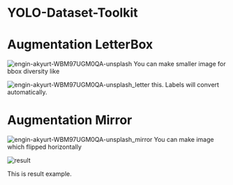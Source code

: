 # YOLO-Dataset-Toolkit


# Augmentation LetterBox

![engin-akyurt-WBM97UGM0QA-unsplash](https://user-images.githubusercontent.com/97486738/199420666-035a9ebf-f1f9-4b2e-b766-fd17b56b6322.jpg)
You can make smaller image for bbox diversity like


![engin-akyurt-WBM97UGM0QA-unsplash_letter](https://user-images.githubusercontent.com/97486738/199421470-261adba3-cc29-4604-9d7f-5caad7440c2e.jpg)
this. Labels will convert automatically.


# Augmentation Mirror

![engin-akyurt-WBM97UGM0QA-unsplash_mirror](https://user-images.githubusercontent.com/97486738/199422839-112d6365-0cba-4d14-a918-a5b36a9f4463.jpg)
You can make image which flipped horizontally


![result](https://user-images.githubusercontent.com/97486738/199423354-c6cf27fc-ddbe-4caf-9a01-4b2b9731fcfd.png)

This is result example.
